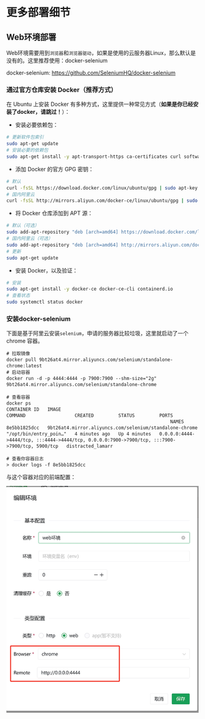# 更多部署细节

## Web环境部署

Web环境需要用到`浏览器`和`浏览器驱动`，如果是使用的云服务器Linux，那么默认是没有的。这里推荐使用：docker-selenium

docker-selenium: https://github.com/SeleniumHQ/docker-selenium

### 通过官方仓库安装 Docker（推荐方式）

在 Ubuntu 上安装 Docker 有多种方式，这里提供一种常见方式（__如果是你已经安装了docker，请跳过！__）：

* 安装必要依赖包：

```bash
# 更新软件包索引
sudo apt-get update
# 安装必要的依赖包
sudo apt-get install -y apt-transport-https ca-certificates curl software-properties-common
```

* 添加 Docker 的官方 GPG 密钥：

```bash
# 默认
curl -fsSL https://download.docker.com/linux/ubuntu/gpg | sudo apt-key add -
# 国内阿里云
curl -fsSL http://mirrors.aliyun.com/docker-ce/linux/ubuntu/gpg | sudo apt-key add -
```

* 将 Docker 仓库添加到 APT 源：

```bash
# 默认（可选）
sudo add-apt-repository "deb [arch=amd64] https://download.docker.com/linux/ubuntu $(lsb_release -cs) stable"
# 国内阿里云（可选）
sudo add-apt-repository "deb [arch=amd64] http://mirrors.aliyun.com/docker-ce/linux/ubuntu $(lsb_release -cs) stable"
# 更新
sudo apt-get update
```

* 安装 Docker，以及验证：

```bash
# 安装
sudo apt-get install -y docker-ce docker-ce-cli containerd.io
# 查看状态
sudo systemctl status docker
```

### 安装docker-selenium

下面是基于阿里云安装`selenium`，申请的服务器比较垃圾，这里就启动了一个 chrome 容器。

```shell
# 拉取镜像
docker pull 9bt26at4.mirror.aliyuncs.com/selenium/standalone-chrome:latest
# 启动容器
docker run -d -p 4444:4444 -p 7900:7900 --shm-size="2g" 9bt26at4.mirror.aliyuncs.com/selenium/standalone-chrome

# 查看容器
docker ps
CONTAINER ID   IMAGE                                                     COMMAND                  CREATED         STATUS         PORTS
                                                            NAMES
8e5bb1825dcc   9bt26at4.mirror.aliyuncs.com/selenium/standalone-chrome   "/opt/bin/entry_poin…"   4 minutes ago   Up 4 minutes   0.0.0.0:4444->4444/tcp, :::4444->4444/tcp, 0.0.0.0:7900->7900/tcp, :::7900->7900/tcp, 5900/tcp   distracted_lamarr

# 查看你容器日志
> docker logs -f 8e5bb1825dcc
```

与这个容器对应的前端配置：

![](env-config.png)

